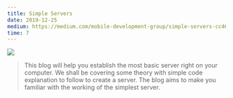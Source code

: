 ```yaml
---
title: Simple Servers
date: 2019-12-25
medium: https://medium.com/mobile-development-group/simple-servers-cc465f340658
time: 7
---
```


![](https://cdn-images-1.medium.com/max/1200/0*0rW_QpMizH-BiO_v)

> This blog will help you establish the most basic server right on your computer. We shall be covering some theory with simple code explanation to follow to create a server. The blog aims to make you familiar with the working of the simplest server.
